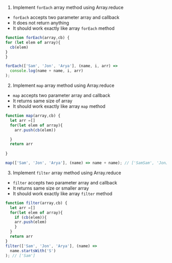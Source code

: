 1. Implement `forEach` array method using Array.reduce

- `forEach` accepts two parameter array and callback
- It does not return anything
- It should work exactly like array `forEach` method

```js
function forEach(array,cb) {
for (let elem of array){
  cb(elem)
}
}

forEach(['Sam', 'Jon', 'Arya'], (name, i, arr) =>
  console.log(name + name, i, arr)
);
```

2. Implement `map` array method using Array.reduce

- `map` accepts two parameter array and callback
- It returns same size of array
- It should work exactly like array `map` method

```js
function map(array,cb) {
  let arr =[]
  for(let elem of array){
    arr.push(cb(elem))

  }
  return arr
  
}

map(['Sam', 'Jon', 'Arya'], (name) => name + name); // ['SamSam', 'JonJon', 'AryaArya']
```

3. Implement `filter` array method using Array.reduce

- `filter` accepts two parameter array and callback
- It returns same size or smaller array
- It should work exactly like array `filter` method

```js
function filter(array,cb) {
  let arr =[]
  for(let elem of array){
    if (cb(elem)){
    arr.push(elem)
    }
  }
  return arr
}
filter(['Sam', 'Jon', 'Arya'], (name) =>
  name.startsWith('S')
); // ['Sam']
```
